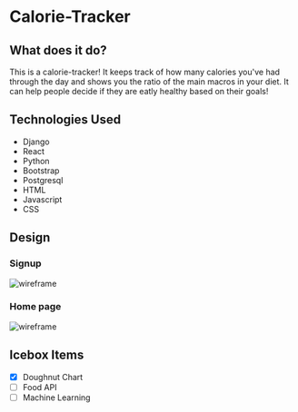 # Calorie-Tracker

## What does it do?

This is a calorie-tracker! It keeps track of how many calories you've had through the day and shows you the ratio of the main macros in your diet. 
It can help people decide if they are eatly healthy based on their goals!

## Technologies Used
* Django
* React
* Python
* Bootstrap
* Postgresql
* HTML
* Javascript
* CSS

## Design

### Signup
![wireframe](https://i.pinimg.com/originals/50/cc/f0/50ccf029e40a729fb610dcdb8c86ebde.jpg)
### Home page
![wireframe](https://i.pinimg.com/originals/c0/5e/cb/c05ecb82ac1d3197d414f406511ff783.jpg)

## Icebox Items
- [x] Doughnut Chart
- [ ] Food API
- [ ] Machine Learning
